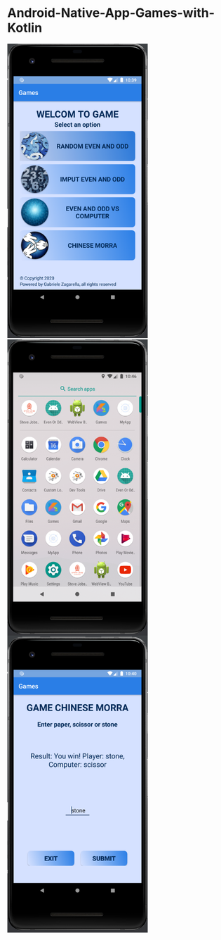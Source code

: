 # Android-Native-App-Games-with-Kotlin
<div>
<img width="320" alt="menu icona" src="https://github.com/gabrielezagarella/Android-Native-App-Games-with-Kotlin/blob/master/assets/home.png">
<img align="left" width="320" alt="home" src="https://github.com/gabrielezagarella/Android-Native-App-Games-with-Kotlin/blob/master/assets/menu.png">
</div>
<div>
<img align="left" width="320" alt="home" src="https://github.com/gabrielezagarella/Android-Native-App-Games-with-Kotlin/blob/master/assets/morra.png">
</div>
